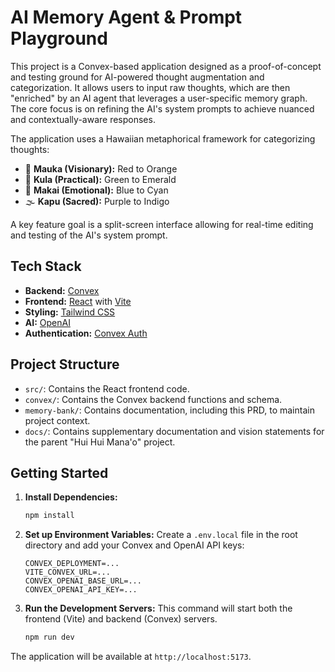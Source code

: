 # AI Memory Agent & Prompt Playground

This project is a Convex-based application designed as a proof-of-concept and testing ground for AI-powered thought augmentation and categorization. It allows users to input raw thoughts, which are then "enriched" by an AI agent that leverages a user-specific memory graph. The core focus is on refining the AI's system prompts to achieve nuanced and contextually-aware responses.

The application uses a Hawaiian metaphorical framework for categorizing thoughts:
- 🌋 **Mauka (Visionary):** Red to Orange
- 🌱 **Kula (Practical):** Green to Emerald
- 🌊 **Makai (Emotional):** Blue to Cyan
- 🌫️ **Kapu (Sacred):** Purple to Indigo

A key feature goal is a split-screen interface allowing for real-time editing and testing of the AI's system prompt.

## Tech Stack

- **Backend:** [Convex](https://convex.dev)
- **Frontend:** [React](https://react.dev/) with [Vite](https://vitejs.dev/)
- **Styling:** [Tailwind CSS](https://tailwindcss.com/)
- **AI:** [OpenAI](https://openai.com/)
- **Authentication:** [Convex Auth](https://auth.convex.dev/)

## Project Structure

- `src/`: Contains the React frontend code.
- `convex/`: Contains the Convex backend functions and schema.
- `memory-bank/`: Contains documentation, including this PRD, to maintain project context.
- `docs/`: Contains supplementary documentation and vision statements for the parent "Hui Hui Mana'o" project.

## Getting Started

1.  **Install Dependencies:**
    ```bash
    npm install
    ```

2.  **Set up Environment Variables:**
    Create a `.env.local` file in the root directory and add your Convex and OpenAI API keys:
    ```
    CONVEX_DEPLOYMENT=...
    VITE_CONVEX_URL=...
    CONVEX_OPENAI_BASE_URL=...
    CONVEX_OPENAI_API_KEY=...
    ```

3.  **Run the Development Servers:**
    This command will start both the frontend (Vite) and backend (Convex) servers.
    ```bash
    npm run dev
    ```

The application will be available at `http://localhost:5173`.

